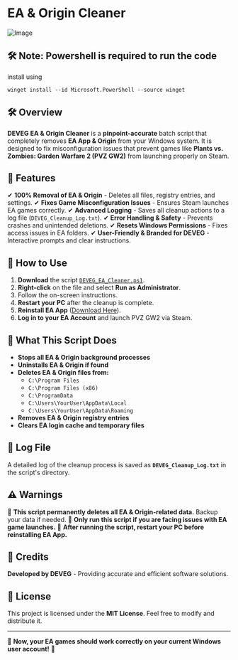 # EA & Origin Cleaner
![Image](https://github.com/user-attachments/assets/ee68f935-937a-4ddc-b0d1-395d57789d29)

## 🛠 Note: Powershell is required to run the code 
install using 
```
winget install --id Microsoft.PowerShell --source winget

```

## 🛠 Overview
**DEVEG EA & Origin Cleaner** is a **pinpoint-accurate** batch script that completely removes **EA App & Origin** from your Windows system. It is designed to fix misconfiguration issues that prevent games like **Plants vs. Zombies: Garden Warfare 2 (PVZ GW2)** from launching properly on Steam.

## 🚀 Features
✔ **100% Removal of EA & Origin** - Deletes all files, registry entries, and settings.
✔ **Fixes Game Misconfiguration Issues** - Ensures Steam launches EA games correctly.
✔ **Advanced Logging** - Saves all cleanup actions to a log file (`DEVEG_Cleanup_Log.txt`).
✔ **Error Handling & Safety** - Prevents crashes and unintended deletions.
✔ **Resets Windows Permissions** - Fixes access issues in EA folders.
✔ **User-Friendly & Branded for DEVEG** - Interactive prompts and clear instructions.

## 📜 How to Use
1. **Download** the script [`DEVEG_EA_Cleaner.ps1`](DEVEG_EA_Cleaner.ps1).
2. **Right-click** on the file and select **Run as Administrator**.
3. Follow the on-screen instructions.
4. **Restart your PC** after the cleanup is complete.
5. **Reinstall EA App** ([Download Here](https://www.ea.com/ea-app)).
6. **Log in to your EA Account** and launch PVZ GW2 via Steam.

## 📂 What This Script Does
- **Stops all EA & Origin background processes**
- **Uninstalls EA & Origin if found**
- **Deletes EA & Origin files from:**
  - `C:\Program Files`
  - `C:\Program Files (x86)`
  - `C:\ProgramData`
  - `C:\Users\YourUser\AppData\Local`
  - `C:\Users\YourUser\AppData\Roaming`
- **Removes EA & Origin registry entries**
- **Clears EA login cache and temporary files**


## 📝 Log File
A detailed log of the cleanup process is saved as **`DEVEG_Cleanup_Log.txt`** in the script's directory.

## ⚠ Warnings
🚨 **This script permanently deletes all EA & Origin-related data.** Backup your data if needed.
🚨 **Only run this script if you are facing issues with EA game launches.**
🚨 **After running the script, restart your PC before reinstalling EA App.**

## 📌 Credits
**Developed by DEVEG** - Providing accurate and efficient software solutions.

## 📄 License
This project is licensed under the **MIT License**. Feel free to modify and distribute it.

---
🎯 **Now, your EA games should work correctly on your current Windows user account!** 🚀

